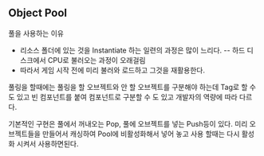 ## Object Pool

풀을 사용하는 이유

- 리소스 폴더에 있는 것을 Instantiate 하는 일련의 과정은 많이 느리다.
  -- 하드 디스크에서 CPU로 불러오는 과정이 오래걸림
- 따라서 게임 시작 전에 미리 불러와 로드하고 그것을 재활용한다.

풀링을 할때에는 풀링을 할 오브젝트와 안 할 오브젝트를 구분해야 하는데 Tag로 할 수도 있고 빈 컴포넌트를 붙여 컴포넌트로 구분할 수 도 있고 개발자의 역량에 따라 다르다.

기본적인 구현은 풀에서 꺼내오는 Pop, 풀에 오브젝트를 넣는 Push등이 있다.
미리 오브젝트들을 만들어서 캐싱하여 Pool에 비활성화해서 넣어 놓고 사용 할때는 다시 활성화 시켜서 사용하면된다.
